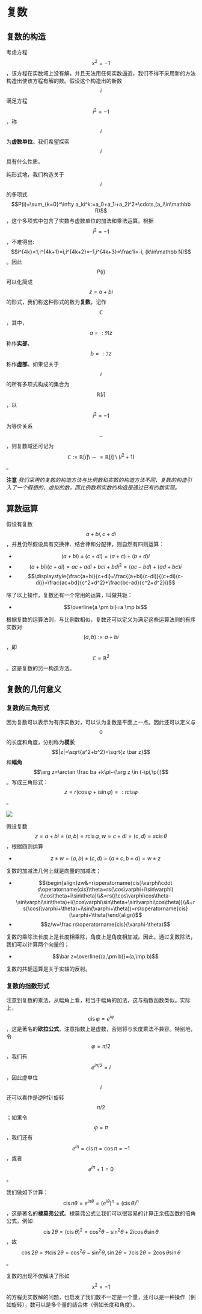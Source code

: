 # 复数

## 复数的构造

考虑方程$$x^2=-1$$，该方程在实数域上没有解，并且无法用任何实数逼近，我们不得不采用新的方法构造出使该方程有解的数。假设这个构造出的新数$$i$$满足方程$$i^2=-1$$，称$$i$$为**虚数单位**。我们希望探索$$i$$具有什么性质。

纯形式地，我们构造关于$$i$$的多项式$$P(i)=\sum_{k=0}^\infty a_ki^k:=a_0+a_1i+a_2i^2+\cdots,(a_i\in\mathbb R)$$，这个多项式中包含了实数与虚数单位的加法和乘法运算。根据$$i^2=-1$$，不难得出:$$i^{4k}=1,i^{4k+1}=i,i^{4k+2}=-1,i^{4k+3}=\frac1i=-i, (k\in\mathbb N)$$。因此$$P(i)$$可以化简成$$z=a+bi$$的形式，我们称这种形式的数为**复数**，记作$$\mathbb C$$，其中，$$a=:\Re z$$称作**实部**，$$b=:\Im z$$称作**虚部**。如果记关于$$i$$的所有多项式构成的集合为$$\mathbb R[i]$$，以$$i^2=-1$$为等价关系$$\sim$$，则复数域还可记为$$\mathbb C:=\mathbb R[i]\setminus\sim=\mathbb R[i]\setminus(i^2+1)$$。

**注意** _我们采用的复数的构造方法与比例数和实数的构造方法不同，复数的构造引入了一个假想的、虚拟的数，而比例数和实数的构造是通过已有的数实现。_

## 算数运算

假设有复数$$a+bi,c+di$$，并且仍然假设具有交换律、结合律和分配律，则自然有四则运算：

* $$(a+bi) \pm (c+di) = (a+c)+(b+d)i$$
* $$(a+bi)(c+di) = ac+adi+bci+bdi^2 = (ac-bd)+(ad+bc)i$$
* $$\displaystyle{\frac{a+bi}{c+di}=\frac{(a+bi)(c-di)}{(c+di)(c-di)}=\frac{ac+bd}{c^2+d^2}+\frac{bc-ad}{c^2+d^2}i}$$

除了以上操作，复数还有一个常用的运算，叫做共轭：

* $$\overline{a \pm bi}=a \mp bi$$

根据复数的运算法则，与比例数相似，复数还可以定义为满足这些运算法则的有序实数对$$(a,b):=a+bi$$，即$$\mathbb C=\mathbb R^2$$。这是复数的另一构造方法。

## 复数的几何意义

### 复数的三角形式

因为复数可以表示为有序实数对，可以认为复数是平面上一点。因此还可以定义与$$0$$的长度和角度，分别称为**模长**$$|z|=\sqrt{a^2+b^2}=\sqrt{z \bar z}$$和**幅角**$$\arg z=\arctan \frac ba +k\pi~(\arg z \in (-\pi,\pi])$$。写成三角形式：$$z=r(\cos\varphi+i\sin\varphi)=:r cis\varphi$$。

![](https://upload.wikimedia.org/wikipedia/commons/thumb/7/7a/Complex_number_illustration_modarg.svg/440px-Complex_number_illustration_modarg.svg.png)

假设复数$$z=a+bi=(a,b)=r\operatorname{cis}\varphi,w=c+di=(c,d)=s\operatorname{cis}\theta$$，根据四则运算

* $$z \pm w=(a,b)\pm(c,d)=(a\pm c,b\pm d)=w \pm z$$

复数的加减法几何上就是向量的加减法；

* $$\begin{align}zw&=r\operatorname{cis}\varphi\cdot s\operatorname{cis}\theta=rs(\cos\varphi+i\sin\varphi)(\cos\theta+i\sin\theta)\\&=rs((\cos\varphi\cos\theta-\sin\varphi\sin\theta)+i(\cos\varphi\sin\theta+\sin\varphi\cos\theta))\\&=rs(\cos(\varphi+\theta)+i\sin(\varphi+\theta))=rs\operatorname{cis}(\varphi+\theta)\end{align}$$
* $$z/w=\frac rs\operatorname{cis}(\varphi-\theta)$$

复数的乘除法长度上是长度相乘除，角度上是角度相加减。因此，通过复数除法，我们可以计算两个向量的；

* $$\bar z=\overline{(a,\pm b)}=(a,\mp b)$$

复数的共轭运算是关于实轴的反射。

### 复数的指数形式

注意到复数的乘法，从幅角上看，相当于幅角的加法，这与指数函数类似。实际上，$$\operatorname{cis}\varphi=e^{i\varphi}$$，这是著名的**欧拉公式**。注意指数上是虚数，否则将与长度乘法不兼容。特别地，令$$\varphi=\pi/2$$，我们有$$e^{i\pi/2}=i$$，因此虚单位$$i$$还可以看作是逆时针旋转$$\pi/2$$；如果令$$\varphi=\pi$$，我们还有$$e^{i\pi}=\operatorname{cis}\pi=\cos\pi=-1$$，或者$$e^{i\pi}+1=0$$。

我们做如下计算：$$\operatorname{cis}n\theta=e^{in\theta}=(e^{i\theta})^n=(\operatorname{cis}\theta)^n$$，这是著名的**棣莫弗公式**。棣莫弗公式让我们可以很容易的计算正余弦函数的倍角公式。例如$$\operatorname{cis}2\theta=(\operatorname{cis}\theta)^2=\cos^2\theta-\sin^2\theta+2i\cos\theta\sin\theta$$，故$$\cos2\theta=\Re\operatorname{cis}2\theta=\cos^2\theta-\sin^2\theta,\sin2\theta=\Im\operatorname{cis}2\theta=2\cos\theta\sin\theta$$。

复数的出现不仅解决了形如$$x^2=-1$$的方程无实数解的问题，也启发了我们数不一定是一个量，还可以是一种操作（例如旋转），数可以是多个量的结合体（例如长度和角度）。